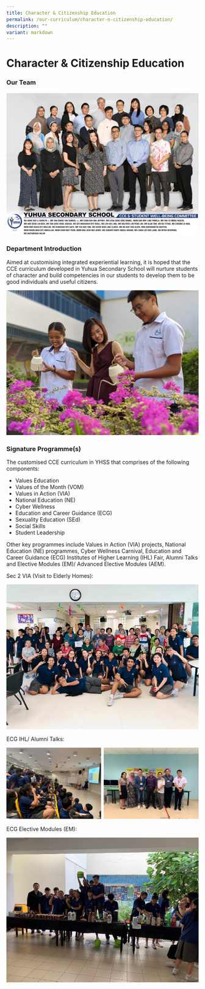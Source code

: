```yaml
---
title: Character & Citizenship Education
permalink: /our-curriculum/character-n-citizenship-education/
description: ""
variant: markdown
---
```

# **Character &amp; Citizenship Education**

### Our Team
![](/images/2023%20images/cce%20and%20student%20well-being%20committee.png)
### Department Introduction 

Aimed at customising integrated experiential learning, it is hoped that the CCE curriculum developed in Yuhua Secondary School will nurture students of character and build competencies in our students to develop them to be good individuals and useful citizens.

![](/images/CCE.jpg)

### Signature Programme(s)

The customised CCE curriculum in YHSS that comprises of the following components:

*   Values Education
*   Values of the Month (VOM)
*   Values in Action (VIA)
*   National Education (NE)
*   Cyber Wellness
*   Education and Career Guidance (ECG)
*   Sexuality Education (SEd)
*   Social Skills
*   Student Leadership

Other key programmes include Values in Action (VIA) projects, National Education (NE) programmes, Cyber Wellness Carnival, Education and Career Guidance (ECG) Institutes of Higher Learning (IHL) Fair, Alumni Talks and Elective Modules (EM)/ Advanced Elective Modules (AEM).

Sec 2 VIA (Visit to Elderly Homes):

![](/images/1abc.jpg)

ECG IHL/ Alumni Talks:

![](/images/2abc.jpg)

ECG Elective Modules (EM):

![](/images/4abc.jpg)